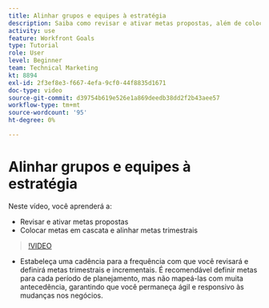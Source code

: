 ```yaml
---
title: Alinhar grupos e equipes à estratégia
description: Saiba como revisar e ativar metas propostas, além de colocar metas trimestrais em cascata e alinhar usando [!DNL Goals].
activity: use
feature: Workfront Goals
type: Tutorial
role: User
level: Beginner
team: Technical Marketing
kt: 8894
exl-id: 2f3ef8e3-f667-4efa-9cf0-44f8835d1671
doc-type: video
source-git-commit: d39754b619e526e1a869deedb38dd2f2b43aee57
workflow-type: tm+mt
source-wordcount: '95'
ht-degree: 0%

---
```


# Alinhar grupos e equipes à estratégia

Neste vídeo, você aprenderá a:

* Revisar e ativar metas propostas
* Colocar metas em cascata e alinhar metas trimestrais

>[!VIDEO](https://video.tv.adobe.com/v/335188/?quality=12)

<!--
Pro-tips graphic
-->

* Estabeleça uma cadência para a frequência com que você revisará e definirá metas trimestrais e incrementais. É recomendável definir metas para cada período de planejamento, mas não mapeá-las com muita antecedência, garantindo que você permaneça ágil e responsivo às mudanças nos negócios.
